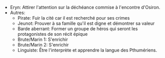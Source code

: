 


* Eryn: Attirer l'attention sur la déchéance commise à l'encontre d'Osiron.
* Autres:
	* Pirate: Fuir la cité car il est recherché pour ses crimes
	* Jeunot: Prouver à sa famille qu'il est digne et démontrer sa valeur
	* Barde aberrant: Former un groupe de héros qui seront les protagonistes de son récit épique
	* Brute/Marin 1: S'enrichir
	* Brute/Marin 2: S'enrichir
	* Linguiste: Être l'interprète et apprendre la langue des Pthumériens.